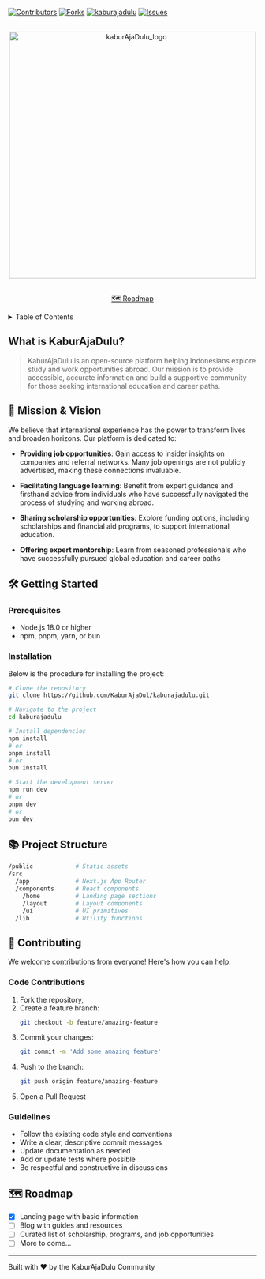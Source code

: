 <a id="readme-top"></a>

<!-- project shields -->
<!---->
[![Contributors][contributors-shield]][contributors-url]
[![Forks][forks-shield]][forks-url]
[![kaburajadulu][stars-shield]][stars-url]
[![Issues][issues-shield]][issues-url]

<!-- project logo -->
<br />
<div align="center">
  <a href="https://discord.com/invite/KaburAjaDulu">
    <img src="/public/icon.svg" alt="kaburAjaDulu_logo" width="500">
  </a>

  <!--<h3 align="center">KaburAjaDulu</h3>-->
  
  <p align="center">
    <br />
    <a href="https://github.com/KaburAjaDul/kaburajadulu?tab=readme-ov-file#%EF%B8%8F-roadmap">🗺️ Roadmap</a>
  </p>
</div>

<!-- table of contents -->
<details>
  <summary>Table of Contents</summary>
  <ol>
    <li>
      <a href="#what-is-KaburAjaDulu">What is KaburAjaDulu?</a>
    </li>
    <li>
      <a href="#mission-and-vision">🚀 Mission & Vision</a>
    </li>
    <li><a href="#getting-started">🛠️ Getting Started</a></li>
    <ul>
        <li><a href="#prerequisites">Prerequisites</a></li>
        <li><a href="#installation">Installation</a></li>
    </ul>
    <li><a href="#project-structure">📚 Project Structure</a></li>
    <li><a href="#contributing">🤝 Contributing</a></li>
    <ul>
        <li><a href="#code-contributions">Code Contributions</a></li>
        <li><a href="#guidelines">Guidelines</a></li>
        <li><a href="#roadmap">🗺️ Roadmap</a></li>
    </ul>
  </ol>
</details>

## What is KaburAjaDulu?
> KaburAjaDulu is an open-source platform helping Indonesians explore study and work opportunities abroad. Our mission is to provide accessible, accurate information and build a supportive community for those seeking international education and career paths.

## 🚀 Mission & Vision
We believe that international experience has the power to transform lives and broaden horizons. Our platform is dedicated to:

- **Providing job opportunities**: Gain access to insider insights on companies and referral networks. Many job openings are not publicly advertised, making these connections invaluable.

- **Facilitating language learning**: Benefit from expert guidance and firsthand advice from individuals who have successfully navigated the process of studying and working abroad.

- **Sharing scholarship opportunities**: Explore funding options, including scholarships and financial aid programs, to support international education.

- **Offering expert mentorship**: Learn from seasoned professionals who have successfully pursued global education and career paths

## 🛠️ Getting Started

### Prerequisites
- Node.js 18.0 or higher
- npm, pnpm, yarn, or bun

### Installation
Below is the procedure for installing the project:
```sh
# Clone the repository
git clone https://github.com/KaburAjaDul/kaburajadulu.git

# Navigate to the project
cd kaburajadulu

# Install dependencies
npm install
# or
pnpm install
# or
bun install

# Start the development server
npm run dev
# or
pnpm dev
# or
bun dev
```

## 📚 Project Structure
```sh
/public            # Static assets
/src
  /app             # Next.js App Router
  /components      # React components
    /home          # Landing page sections
    /layout        # Layout components
    /ui            # UI primitives
  /lib             # Utility functions
```

## 🤝 Contributing
We welcome contributions from everyone! Here's how you can help:

### Code Contributions
1. Fork the repository,
2. Create a feature branch:
    ```sh
   git checkout -b feature/amazing-feature
   ```
3. Commit your changes:
    ```sh
   git commit -m 'Add some amazing feature'
   ```
4. Push to the branch:
    ```sh
   git push origin feature/amazing-feature
   ```
5. Open a Pull Request

### Guidelines
- Follow the existing code style and conventions
- Write a clear, descriptive commit messages
- Update documentation as needed
- Add or update tests where possible
- Be respectful and constructive in discussions

## 🗺️ Roadmap

- [X] Landing page with basic information
- [ ] Blog with guides and resources
- [ ] Curated list of scholarship, programs, and job opportunities
- [ ] More to come...

---

Built with ❤️ by the KaburAjaDulu Community


<!-- markdown links and images -->
[contributors-shield]: https://img.shields.io/github/contributors/KaburAjaDul/kaburajadulu.svg?style=for-the-badge
[contributors-url]: https://github.com/KaburAjaDul/kaburajadulu
[forks-shield]: https://img.shields.io/github/forks/KaburAjaDul/kaburajadulu.svg?style=for-the-badge
[forks-url]: https://github.com/KaburAjaDul/kaburajadulu/network/members
[stars-shield]: https://img.shields.io/github/stars/KaburAjaDul/kaburajadulu.svg?style=for-the-badge
[stars-url]: https://github.com/KaburAjaDul/kaburajadulu
[issues-shield]: https://img.shields.io/github/issues/KaburAjaDul/kaburajadulu.svg?style=for-the-badge
[issues-url]: https://github.com/KaburAjaDul/kaburajadulu/issues